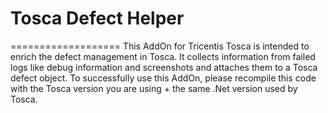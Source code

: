 # Tosca Defect Helper
===================
This AddOn for Tricentis Tosca is intended to enrich the defect management in Tosca.
It collects information from failed logs like debug information and screenshots and 
attaches them to a Tosca defect object.
To successfully use this AddOn, please recompile this code with the Tosca version you are using + the same .Net version used by Tosca.